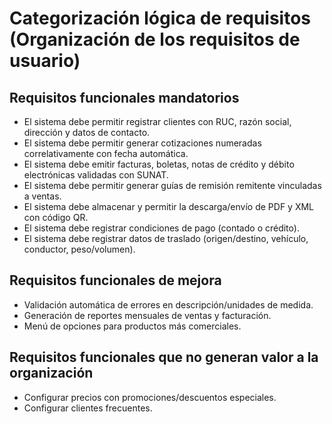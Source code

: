 # Categorización lógica de requisitos (Organización de los requisitos de usuario)

## Requisitos funcionales mandatorios
- El sistema debe permitir registrar clientes con RUC, razón social, dirección y datos de contacto.
- El sistema debe permitir generar cotizaciones numeradas correlativamente con fecha automática.
- El sistema debe emitir facturas, boletas, notas de crédito y débito electrónicas validadas con SUNAT.
- El sistema debe permitir generar guías de remisión remitente vinculadas a ventas.
- El sistema debe almacenar y permitir la descarga/envío de PDF y XML con código QR.
- El sistema debe registrar condiciones de pago (contado o crédito).
- El sistema debe registrar datos de traslado (origen/destino, vehículo, conductor, peso/volumen).

## Requisitos funcionales de mejora
- Validación automática de errores en descripción/unidades de medida.
- Generación de reportes mensuales de ventas y facturación.
- Menú de opciones para productos más comerciales.

## Requisitos funcionales que no generan valor a la organización
- Configurar precios con promociones/descuentos especiales.
- Configurar clientes frecuentes.
